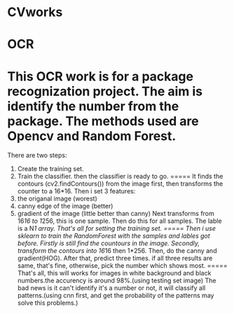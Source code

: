 # CVworks
OCR
=====
This OCR work is for a package recognization project.
The aim is identify the number from the package.
The methods used are Opencv and Random Forest.
=====
There are two steps:
1. Create the training set.
2. Train the classifier.
then the classifier is ready to go.
=====
It finds the contours (cv2.findContours()) from the image first, then transforms the counter to a 16*16.
Then i set 3 features:
1. the origanal image (worest)
2. canny edge of the image (better)
3. gradient of the image (little better than canny)
Next transforms from 16*16 to 1*256, this is one sample.
Then do this for all samples.
The lable is a N*1 array.
That's all for setting the training set.
=====
Then i use sklearn to train the RandomForest with the samples and lables got before.
Firstly is still find the countours in the image.
Secondly, transform the contours into 16*16 then 1*256.
Then, do the canny and gradient(HOG).
After that, predict three times.
if all three results are same, that's fine, otherwise, pick the number which shows most.
=====
That's all, this will works for images in white background and black numbers.the accurency is around 98%.(using testing set image)
The bad news is it can't identify it's a number or not, it will classify all patterns.(using cnn first, and get the probability of the patterns may solve this problems.)
